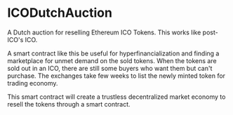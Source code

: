 # ICODutchAuction
A Dutch auction for reselling Ethereum ICO Tokens. This works like post-ICO's ICO.

A smart contract like this be useful for hyperfinancialization and finding a marketplace for unmet demand on the sold tokens. When the tokens are sold out in an ICO, there are still some buyers who want them but can't purchase. The exchanges take few weeks to list the newly minted token for trading economy. 

This smart contract will create a trustless decentralized market economy to resell the tokens through a smart contract. 
